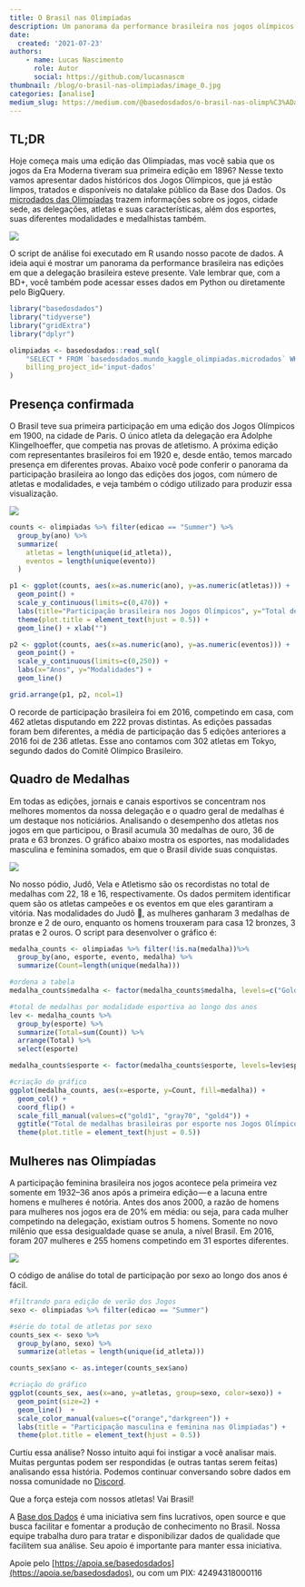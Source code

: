 ```yaml
---
title: O Brasil nas Olimpíadas
description: Um panorama da performance brasileira nos jogos olímpicos ao longo dos anos
date:
  created: '2021-07-23'
authors:
    - name: Lucas Nascimento
      role: Autor
      social: https://github.com/lucasnascm
thumbnail: /blog/o-brasil-nas-olimpiadas/image_0.jpg
categories: [analise]
medium_slug: https://medium.com/@basedosdados/o-brasil-nas-olimp%C3%ADadas-2a3f9960cc69
---
```


## TL;DR

Hoje começa mais uma edição das Olimpíadas, mas você sabia que os jogos da Era Moderna tiveram sua primeira edição em 1896? Nesse texto vamos apresentar dados históricos dos Jogos Olímpicos, que já estão limpos, tratados e disponíveis no datalake público da Base dos Dados. Os [microdados das Olimpíadas](https://basedosdados.org/dataset/62f8cb83-ac37-48be-874b-b94dd92d3e2b?table=567b1ccd-d8c2-4616-bacb-cf5c0e7b8d89) trazem informações sobre os jogos, cidade sede, as delegações, atletas e suas características, além dos esportes, suas diferentes modalidades e medalhistas também.

<Image src="/blog/o-brasil-nas-olimpiadas/image_0.jpg"/>

O script de análise foi executado em R usando nosso pacote de dados. A ideia aqui é mostrar um panorama da performance brasileira nas edições em que a delegação brasileira esteve presente. Vale lembrar que, com a BD+, você também pode acessar esses dados em Python ou diretamente pelo BigQuery.

```r
library("basedosdados")
library("tidyverse")
library("gridExtra")
library("dplyr")

olimpiadas <- basedosdados::read_sql(
    "SELECT * FROM `basedosdados.mundo_kaggle_olimpiadas.microdados` WHERE delegacao = 'BRA'",
    billing_project_id='input-dados'
)
```

## Presença confirmada

O Brasil teve sua primeira participação em uma edição dos Jogos Olímpicos em 1900, na cidade de Paris. O único atleta da delegação era Adolphe Klingelhoeffer, que competia nas provas de atletismo. A próxima edição com representantes brasileiros foi em 1920 e, desde então, temos marcado presença em diferentes provas. Abaixo você pode conferir o panorama da participação brasileira ao longo das edições dos jogos, com número de atletas e modalidades, e veja também o código utilizado para produzir essa visualização.

<Image src="/blog/o-brasil-nas-olimpiadas/image_1.png"/>

```r
counts <- olimpiadas %>% filter(edicao == "Summer") %>%
  group_by(ano) %>%
  summarize(
    atletas = length(unique(id_atleta)),
    eventos = length(unique(evento))
  )

p1 <- ggplot(counts, aes(x=as.numeric(ano), y=as.numeric(atletas))) +
  geom_point() +
  scale_y_continuous(limits=c(0,470)) +
  labs(title="Participação brasileira nos Jogos Olímpicos", y="Total de atletas") +
  theme(plot.title = element_text(hjust = 0.5)) +
  geom_line() + xlab("")

p2 <- ggplot(counts, aes(x=as.numeric(ano), y=as.numeric(eventos))) +
  geom_point() +
  scale_y_continuous(limits=c(0,250)) +
  labs(x="Anos", y="Modalidades") +
  geom_line()

grid.arrange(p1, p2, ncol=1)
```

O recorde de participação brasileira foi em 2016, competindo em casa, com 462 atletas disputando em 222 provas distintas. As edições passadas foram bem diferentes, a média de participação das 5 edições anteriores a 2016 foi de 236 atletas. Esse ano contamos com 302 atletas em Tokyo, segundo dados do Comitê Olímpico Brasileiro.

## Quadro de Medalhas

Em todas as edições, jornais e canais esportivos se concentram nos melhores momentos da nossa delegação e o quadro geral de medalhas é um destaque nos noticiários. Analisando o desempenho dos atletas nos jogos em que participou, o Brasil acumula 30 medalhas de ouro, 36 de prata e 63 bronzes. O gráfico abaixo mostra os esportes, nas modalidades masculina e feminina somados, em que o Brasil divide suas conquistas.

<Image src="/blog/o-brasil-nas-olimpiadas/image_2.png"/>

No nosso pódio, Judô, Vela e Atletismo são os recordistas no total de medalhas com 22, 18 e 16, respectivamente. Os dados permitem identificar quem são os atletas campeões e os eventos em que eles garantiram a vitória. Nas modalidades do Judô 🥋, as mulheres ganharam 3 medalhas de bronze e 2 de ouro, enquanto os homens trouxeram para casa 12 bronzes, 3 pratas e 2 ouros. O script para desenvolver o gráfico é:

```r
medalha_counts <- olimpiadas %>% filter(!is.na(medalha))%>%
  group_by(ano, esporte, evento, medalha) %>% 
  summarize(Count=length(unique(medalha)))

#ordena a tabela
medalha_counts$medalha <- factor(medalha_counts$medalha, levels=c("Gold", "Silver", "Bronze"))

#total de medalhas por modalidade esportiva ao longo dos anos
lev <- medalha_counts %>%
  group_by(esporte) %>%
  summarize(Total=sum(Count)) %>%
  arrange(Total) %>%
  select(esporte)

medalha_counts$esporte <- factor(medalha_counts$esporte, levels=lev$esporte)

#criação do gráfico
ggplot(medalha_counts, aes(x=esporte, y=Count, fill=medalha)) +
  geom_col() +
  coord_flip() +
  scale_fill_manual(values=c("gold1", "gray70", "gold4")) +
  ggtitle("Total de medalhas brasileiras por esporte nos Jogos Olímpicos") +
  theme(plot.title = element_text(hjust = 0.5))
```

## Mulheres nas Olimpíadas

A participação feminina brasileira nos jogos acontece pela primeira vez somente em 1932–36 anos após a primeira edição — e a lacuna entre homens e mulheres é notória. Antes dos anos 2000, a razão de homens para mulheres nos jogos era de 20% em média: ou seja, para cada mulher competindo na delegação, existiam outros 5 homens. Somente no novo milênio que essa desigualdade quase se anula, a nível Brasil. Em 2016, foram 207 mulheres e 255 homens competindo em 31 esportes diferentes.

<Image src="/blog/o-brasil-nas-olimpiadas/image_3.png"/>

O código de análise do total de participação por sexo ao longo dos anos é fácil.

```r
#filtrando para edição de verão dos Jogos
sexo <- olimpiadas %>% filter(edicao == "Summer")

#série do total de atletas por sexo
counts_sex <- sexo %>% 
  group_by(ano, sexo) %>%
  summarize(atletas = length(unique(id_atleta)))

counts_sex$ano <- as.integer(counts_sex$ano)

#criação do gráfico
ggplot(counts_sex, aes(x=ano, y=atletas, group=sexo, color=sexo)) +
  geom_point(size=2) +
  geom_line()  +
  scale_color_manual(values=c("orange","darkgreen")) +
  labs(title = "Participação masculina e feminina nas Olimpíadas") +
  theme(plot.title = element_text(hjust = 0.5))
```

Curtiu essa análise? Nosso intuito aqui foi instigar a você analisar mais. Muitas perguntas podem ser respondidas (e outras tantas serem feitas) analisando essa história. Podemos continuar conversando sobre dados em nossa comunidade no [Discord](https://discord.com/invite/huKWpsVYx4).

Que a força esteja com nossos atletas! Vai Brasil!

A [Base dos Dados](https://basedosdados.org/) é uma iniciativa sem fins lucrativos, open source e que busca facilitar e fomentar a produção de conhecimento no Brasil. Nossa equipe trabalha duro para tratar e disponibilizar dados de qualidade que facilitem sua análise. Seu apoio é importante para manter essa iniciativa.

Apoie pelo [https://apoia.se/basedosdados](https://apoia.se/basedosdados), ou com um PIX: 42494318000116
